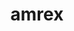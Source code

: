 ---
title: "amrex"
layout: cache
categories: [package, develop-2024-01-28]
meta: {"versions": ["24.01"], "compilers": ["gcc@=11.4.0", "gcc@=9.4.0", "oneapi@=2024.0.0"], "oss": ["ubuntu20.04", "ubuntu22.04"], "platforms": ["linux"], "targets": ["neoverse_v1", "neoverse_v2", "ppc64le", "x86_64_v3"], "stacks": ["e4s", "e4s-neoverse-v2", "e4s-neoverse_v1", "e4s-oneapi", "e4s-power", "e4s-rocm-external", "root"], "num_specs": 19, "num_specs_by_stack": {"e4s-neoverse_v1": 4, "root": 19, "e4s-power": 2, "e4s-rocm-external": 2, "e4s": 5, "e4s-neoverse-v2": 4, "e4s-oneapi": 2}}
spec_details: [{"hash": "4pnbpvllyf42unbrjdlbyeskbka7qpmo", "compiler": "gcc@=11.4.0", "versions": ["24.01"], "os": "ubuntu20.04", "platform": "linux", "target": "neoverse_v1", "variants": ["~amrdata", "build_system=cmake", "build_type=Release", "+cuda", "cuda_arch=90", "dimensions=1,2,3", "~eb", "~fortran", "generator=make", "~hdf5", "~hypre", "~ipo", "+linear_solvers", "+mpi", "~openmp", "~particles", "~petsc", "~pic", "~plotfile_tools", "precision=double", "~rocm", "~shared", "~sundials", "~sycl", "~tiny_profile"], "stacks": ["e4s-neoverse_v1", "root"], "size": "-", "tarball": "https://binaries.spack.io/releases/develop-2024-01-28/build_cache/linux-ubuntu20.04-neoverse_v1/gcc-11.4.0/amrex-24.01/linux-ubuntu20.04-neoverse_v1-gcc-11.4.0-amrex-24.01-4pnbpvllyf42unbrjdlbyeskbka7qpmo.spack"}, {"hash": "so6a4xv6tq5u3pm5v6y6bf2svgrtlhbt", "compiler": "gcc@=11.4.0", "versions": ["24.01"], "os": "ubuntu20.04", "platform": "linux", "target": "neoverse_v1", "variants": ["~amrdata", "build_system=cmake", "build_type=Release", "~cuda", "dimensions=1,2,3", "~eb", "~fortran", "generator=make", "~hdf5", "~hypre", "~ipo", "+linear_solvers", "+mpi", "~openmp", "~particles", "~petsc", "~pic", "~plotfile_tools", "precision=double", "~rocm", "~shared", "~sundials", "~sycl", "~tiny_profile"], "stacks": ["e4s-neoverse_v1", "root"], "size": "-", "tarball": "https://binaries.spack.io/releases/develop-2024-01-28/build_cache/linux-ubuntu20.04-neoverse_v1/gcc-11.4.0/amrex-24.01/linux-ubuntu20.04-neoverse_v1-gcc-11.4.0-amrex-24.01-so6a4xv6tq5u3pm5v6y6bf2svgrtlhbt.spack"}, {"hash": "yfhslsrh4be6djoeqnpg52uuanhx6tee", "compiler": "gcc@=11.4.0", "versions": ["24.01"], "os": "ubuntu20.04", "platform": "linux", "target": "neoverse_v1", "variants": ["~amrdata", "build_system=cmake", "build_type=Release", "+cuda", "cuda_arch=75", "dimensions=1,2,3", "~eb", "~fortran", "generator=make", "~hdf5", "~hypre", "~ipo", "+linear_solvers", "+mpi", "~openmp", "~particles", "~petsc", "~pic", "~plotfile_tools", "precision=double", "~rocm", "~shared", "~sundials", "~sycl", "~tiny_profile"], "stacks": ["e4s-neoverse_v1", "root"], "size": "-", "tarball": "https://binaries.spack.io/releases/develop-2024-01-28/build_cache/linux-ubuntu20.04-neoverse_v1/gcc-11.4.0/amrex-24.01/linux-ubuntu20.04-neoverse_v1-gcc-11.4.0-amrex-24.01-yfhslsrh4be6djoeqnpg52uuanhx6tee.spack"}, {"hash": "ktcsdh6gvvllbxpejyh3yvhfenqtvufz", "compiler": "gcc@=11.4.0", "versions": ["24.01"], "os": "ubuntu20.04", "platform": "linux", "target": "neoverse_v1", "variants": ["~amrdata", "build_system=cmake", "build_type=Release", "+cuda", "cuda_arch=80", "dimensions=1,2,3", "~eb", "~fortran", "generator=make", "~hdf5", "~hypre", "~ipo", "+linear_solvers", "+mpi", "~openmp", "~particles", "~petsc", "~pic", "~plotfile_tools", "precision=double", "~rocm", "~shared", "~sundials", "~sycl", "~tiny_profile"], "stacks": ["e4s-neoverse_v1", "root"], "size": "-", "tarball": "https://binaries.spack.io/releases/develop-2024-01-28/build_cache/linux-ubuntu20.04-neoverse_v1/gcc-11.4.0/amrex-24.01/linux-ubuntu20.04-neoverse_v1-gcc-11.4.0-amrex-24.01-ktcsdh6gvvllbxpejyh3yvhfenqtvufz.spack"}, {"hash": "3faulgwkzmeuxsranjvucrhdcv4p3me4", "compiler": "gcc@=9.4.0", "versions": ["24.01"], "os": "ubuntu20.04", "platform": "linux", "target": "ppc64le", "variants": ["~amrdata", "build_system=cmake", "build_type=Release", "~cuda", "dimensions=1,2,3", "~eb", "~fortran", "generator=make", "~hdf5", "~hypre", "~ipo", "+linear_solvers", "+mpi", "~openmp", "~particles", "~petsc", "~pic", "~plotfile_tools", "precision=double", "~rocm", "~shared", "~sundials", "~sycl", "~tiny_profile"], "stacks": ["root", "e4s-power"], "size": "-", "tarball": "https://binaries.spack.io/releases/develop-2024-01-28/build_cache/linux-ubuntu20.04-ppc64le/gcc-9.4.0/amrex-24.01/linux-ubuntu20.04-ppc64le-gcc-9.4.0-amrex-24.01-3faulgwkzmeuxsranjvucrhdcv4p3me4.spack"}, {"hash": "ofiicjmq6f45syg7756gxirimyj7lsap", "compiler": "gcc@=9.4.0", "versions": ["24.01"], "os": "ubuntu20.04", "platform": "linux", "target": "ppc64le", "variants": ["~amrdata", "build_system=cmake", "build_type=Release", "+cuda", "cuda_arch=70", "dimensions=1,2,3", "~eb", "~fortran", "generator=make", "~hdf5", "~hypre", "~ipo", "+linear_solvers", "+mpi", "~openmp", "~particles", "~petsc", "~pic", "~plotfile_tools", "precision=double", "~rocm", "~shared", "~sundials", "~sycl", "~tiny_profile"], "stacks": ["root", "e4s-power"], "size": "-", "tarball": "https://binaries.spack.io/releases/develop-2024-01-28/build_cache/linux-ubuntu20.04-ppc64le/gcc-9.4.0/amrex-24.01/linux-ubuntu20.04-ppc64le-gcc-9.4.0-amrex-24.01-ofiicjmq6f45syg7756gxirimyj7lsap.spack"}, {"hash": "fxwviou3fqucmxpbk3cyxapqxlh2g7ay", "compiler": "gcc@=11.4.0", "versions": ["24.01"], "os": "ubuntu20.04", "platform": "linux", "target": "x86_64_v3", "variants": ["amdgpu_target=gfx90a", "~amrdata", "build_system=cmake", "build_type=Release", "~cuda", "dimensions=1,2,3", "~eb", "~fortran", "generator=make", "~hdf5", "~hypre", "~ipo", "+linear_solvers", "+mpi", "~openmp", "~particles", "~petsc", "~pic", "~plotfile_tools", "precision=double", "+rocm", "~shared", "~sundials", "~sycl", "~tiny_profile"], "stacks": ["e4s-rocm-external", "root"], "size": "-", "tarball": "https://binaries.spack.io/releases/develop-2024-01-28/build_cache/linux-ubuntu20.04-x86_64_v3/gcc-11.4.0/amrex-24.01/linux-ubuntu20.04-x86_64_v3-gcc-11.4.0-amrex-24.01-fxwviou3fqucmxpbk3cyxapqxlh2g7ay.spack"}, {"hash": "wsfif73ca5k3eucfqgbixusjjw3mwrjz", "compiler": "gcc@=11.4.0", "versions": ["24.01"], "os": "ubuntu20.04", "platform": "linux", "target": "x86_64_v3", "variants": ["amdgpu_target=gfx90a", "~amrdata", "build_system=cmake", "build_type=Release", "~cuda", "dimensions=1,2,3", "~eb", "~fortran", "generator=make", "~hdf5", "~hypre", "~ipo", "+linear_solvers", "+mpi", "~openmp", "~particles", "~petsc", "~pic", "~plotfile_tools", "precision=double", "+rocm", "~shared", "~sundials", "~sycl", "~tiny_profile"], "stacks": ["root", "e4s"], "size": "-", "tarball": "https://binaries.spack.io/releases/develop-2024-01-28/build_cache/linux-ubuntu20.04-x86_64_v3/gcc-11.4.0/amrex-24.01/linux-ubuntu20.04-x86_64_v3-gcc-11.4.0-amrex-24.01-wsfif73ca5k3eucfqgbixusjjw3mwrjz.spack"}, {"hash": "m6mbnby5thy322zyzpnupy22i2gosgyp", "compiler": "gcc@=11.4.0", "versions": ["24.01"], "os": "ubuntu20.04", "platform": "linux", "target": "x86_64_v3", "variants": ["~amrdata", "build_system=cmake", "build_type=Release", "~cuda", "dimensions=1,2,3", "~eb", "~fortran", "generator=make", "~hdf5", "~hypre", "~ipo", "+linear_solvers", "+mpi", "~openmp", "~particles", "~petsc", "~pic", "~plotfile_tools", "precision=double", "~rocm", "~shared", "~sundials", "~sycl", "~tiny_profile"], "stacks": ["root", "e4s"], "size": "-", "tarball": "https://binaries.spack.io/releases/develop-2024-01-28/build_cache/linux-ubuntu20.04-x86_64_v3/gcc-11.4.0/amrex-24.01/linux-ubuntu20.04-x86_64_v3-gcc-11.4.0-amrex-24.01-m6mbnby5thy322zyzpnupy22i2gosgyp.spack"}, {"hash": "z4mf2mkc55ta3u47x2uh6mp3iloupv4k", "compiler": "gcc@=11.4.0", "versions": ["24.01"], "os": "ubuntu20.04", "platform": "linux", "target": "x86_64_v3", "variants": ["amdgpu_target=gfx908", "~amrdata", "build_system=cmake", "build_type=Release", "~cuda", "dimensions=1,2,3", "~eb", "~fortran", "generator=make", "~hdf5", "~hypre", "~ipo", "+linear_solvers", "+mpi", "~openmp", "~particles", "~petsc", "~pic", "~plotfile_tools", "precision=double", "+rocm", "~shared", "~sundials", "~sycl", "~tiny_profile"], "stacks": ["root", "e4s"], "size": "-", "tarball": "https://binaries.spack.io/releases/develop-2024-01-28/build_cache/linux-ubuntu20.04-x86_64_v3/gcc-11.4.0/amrex-24.01/linux-ubuntu20.04-x86_64_v3-gcc-11.4.0-amrex-24.01-z4mf2mkc55ta3u47x2uh6mp3iloupv4k.spack"}, {"hash": "yxkakeg2ohglz3h5zm5qjrunbqsupbla", "compiler": "gcc@=11.4.0", "versions": ["24.01"], "os": "ubuntu20.04", "platform": "linux", "target": "x86_64_v3", "variants": ["~amrdata", "build_system=cmake", "build_type=Release", "+cuda", "cuda_arch=90", "dimensions=1,2,3", "~eb", "~fortran", "generator=make", "~hdf5", "~hypre", "~ipo", "+linear_solvers", "+mpi", "~openmp", "~particles", "~petsc", "~pic", "~plotfile_tools", "precision=double", "~rocm", "~shared", "~sundials", "~sycl", "~tiny_profile"], "stacks": ["root", "e4s"], "size": "-", "tarball": "https://binaries.spack.io/releases/develop-2024-01-28/build_cache/linux-ubuntu20.04-x86_64_v3/gcc-11.4.0/amrex-24.01/linux-ubuntu20.04-x86_64_v3-gcc-11.4.0-amrex-24.01-yxkakeg2ohglz3h5zm5qjrunbqsupbla.spack"}, {"hash": "u3ro54giubw27o52kd3752lamhhrmhvu", "compiler": "gcc@=11.4.0", "versions": ["24.01"], "os": "ubuntu20.04", "platform": "linux", "target": "x86_64_v3", "variants": ["amdgpu_target=gfx908", "~amrdata", "build_system=cmake", "build_type=Release", "~cuda", "dimensions=1,2,3", "~eb", "~fortran", "generator=make", "~hdf5", "~hypre", "~ipo", "+linear_solvers", "+mpi", "~openmp", "~particles", "~petsc", "~pic", "~plotfile_tools", "precision=double", "+rocm", "~shared", "~sundials", "~sycl", "~tiny_profile"], "stacks": ["e4s-rocm-external", "root"], "size": "-", "tarball": "https://binaries.spack.io/releases/develop-2024-01-28/build_cache/linux-ubuntu20.04-x86_64_v3/gcc-11.4.0/amrex-24.01/linux-ubuntu20.04-x86_64_v3-gcc-11.4.0-amrex-24.01-u3ro54giubw27o52kd3752lamhhrmhvu.spack"}, {"hash": "joi6znqtb3zuvlo25zwz3xituogjjyer", "compiler": "gcc@=11.4.0", "versions": ["24.01"], "os": "ubuntu20.04", "platform": "linux", "target": "x86_64_v3", "variants": ["~amrdata", "build_system=cmake", "build_type=Release", "+cuda", "cuda_arch=80", "dimensions=1,2,3", "~eb", "~fortran", "generator=make", "~hdf5", "~hypre", "~ipo", "+linear_solvers", "+mpi", "~openmp", "~particles", "~petsc", "~pic", "~plotfile_tools", "precision=double", "~rocm", "~shared", "~sundials", "~sycl", "~tiny_profile"], "stacks": ["root", "e4s"], "size": "-", "tarball": "https://binaries.spack.io/releases/develop-2024-01-28/build_cache/linux-ubuntu20.04-x86_64_v3/gcc-11.4.0/amrex-24.01/linux-ubuntu20.04-x86_64_v3-gcc-11.4.0-amrex-24.01-joi6znqtb3zuvlo25zwz3xituogjjyer.spack"}, {"hash": "6orjnjjhktnivrzqrdyk6mdjb33ocelh", "compiler": "gcc@=11.4.0", "versions": ["24.01"], "os": "ubuntu22.04", "platform": "linux", "target": "neoverse_v2", "variants": ["~amrdata", "build_system=cmake", "build_type=Release", "+cuda", "cuda_arch=90", "dimensions=1,2,3", "~eb", "~fortran", "generator=make", "~hdf5", "~hypre", "~ipo", "+linear_solvers", "+mpi", "~openmp", "~particles", "~petsc", "~pic", "~plotfile_tools", "precision=double", "~rocm", "~shared", "~sundials", "~sycl", "~tiny_profile"], "stacks": ["root", "e4s-neoverse-v2"], "size": "-", "tarball": "https://binaries.spack.io/releases/develop-2024-01-28/build_cache/linux-ubuntu22.04-neoverse_v2/gcc-11.4.0/amrex-24.01/linux-ubuntu22.04-neoverse_v2-gcc-11.4.0-amrex-24.01-6orjnjjhktnivrzqrdyk6mdjb33ocelh.spack"}, {"hash": "dcgd4tvsxeupzgre45bcprcppufi2kow", "compiler": "gcc@=11.4.0", "versions": ["24.01"], "os": "ubuntu22.04", "platform": "linux", "target": "neoverse_v2", "variants": ["~amrdata", "build_system=cmake", "build_type=Release", "+cuda", "cuda_arch=75", "dimensions=1,2,3", "~eb", "~fortran", "generator=make", "~hdf5", "~hypre", "~ipo", "+linear_solvers", "+mpi", "~openmp", "~particles", "~petsc", "~pic", "~plotfile_tools", "precision=double", "~rocm", "~shared", "~sundials", "~sycl", "~tiny_profile"], "stacks": ["root", "e4s-neoverse-v2"], "size": "-", "tarball": "https://binaries.spack.io/releases/develop-2024-01-28/build_cache/linux-ubuntu22.04-neoverse_v2/gcc-11.4.0/amrex-24.01/linux-ubuntu22.04-neoverse_v2-gcc-11.4.0-amrex-24.01-dcgd4tvsxeupzgre45bcprcppufi2kow.spack"}, {"hash": "msxrq3yi6xh7mliaozjm3oocekowewu3", "compiler": "gcc@=11.4.0", "versions": ["24.01"], "os": "ubuntu22.04", "platform": "linux", "target": "neoverse_v2", "variants": ["~amrdata", "build_system=cmake", "build_type=Release", "+cuda", "cuda_arch=80", "dimensions=1,2,3", "~eb", "~fortran", "generator=make", "~hdf5", "~hypre", "~ipo", "+linear_solvers", "+mpi", "~openmp", "~particles", "~petsc", "~pic", "~plotfile_tools", "precision=double", "~rocm", "~shared", "~sundials", "~sycl", "~tiny_profile"], "stacks": ["root", "e4s-neoverse-v2"], "size": "-", "tarball": "https://binaries.spack.io/releases/develop-2024-01-28/build_cache/linux-ubuntu22.04-neoverse_v2/gcc-11.4.0/amrex-24.01/linux-ubuntu22.04-neoverse_v2-gcc-11.4.0-amrex-24.01-msxrq3yi6xh7mliaozjm3oocekowewu3.spack"}, {"hash": "5p6zct5dz7looiiktabzkm3vjx6ve4qg", "compiler": "gcc@=11.4.0", "versions": ["24.01"], "os": "ubuntu22.04", "platform": "linux", "target": "neoverse_v2", "variants": ["~amrdata", "build_system=cmake", "build_type=Release", "~cuda", "dimensions=1,2,3", "~eb", "~fortran", "generator=make", "~hdf5", "~hypre", "~ipo", "+linear_solvers", "+mpi", "~openmp", "~particles", "~petsc", "~pic", "~plotfile_tools", "precision=double", "~rocm", "~shared", "~sundials", "~sycl", "~tiny_profile"], "stacks": ["root", "e4s-neoverse-v2"], "size": "-", "tarball": "https://binaries.spack.io/releases/develop-2024-01-28/build_cache/linux-ubuntu22.04-neoverse_v2/gcc-11.4.0/amrex-24.01/linux-ubuntu22.04-neoverse_v2-gcc-11.4.0-amrex-24.01-5p6zct5dz7looiiktabzkm3vjx6ve4qg.spack"}, {"hash": "xu4dvtfjvii6lt6dsnmy4j4mxagbnydx", "compiler": "oneapi@=2024.0.0", "versions": ["24.01"], "os": "ubuntu22.04", "platform": "linux", "target": "x86_64_v3", "variants": ["~amrdata", "build_system=cmake", "build_type=Release", "~cuda", "dimensions=1,2,3", "~eb", "~fortran", "generator=make", "~hdf5", "~hypre", "~ipo", "+linear_solvers", "+mpi", "~openmp", "~particles", "~petsc", "~pic", "~plotfile_tools", "precision=double", "~rocm", "~shared", "~sundials", "+sycl", "~tiny_profile"], "stacks": ["e4s-oneapi", "root"], "size": "-", "tarball": "https://binaries.spack.io/releases/develop-2024-01-28/build_cache/linux-ubuntu22.04-x86_64_v3/oneapi-2024.0.0/amrex-24.01/linux-ubuntu22.04-x86_64_v3-oneapi-2024.0.0-amrex-24.01-xu4dvtfjvii6lt6dsnmy4j4mxagbnydx.spack"}, {"hash": "dgnn3fbxckvwpbkye772fgltdiwmbp4g", "compiler": "oneapi@=2024.0.0", "versions": ["24.01"], "os": "ubuntu22.04", "platform": "linux", "target": "x86_64_v3", "variants": ["~amrdata", "build_system=cmake", "build_type=Release", "~cuda", "dimensions=1,2,3", "~eb", "~fortran", "generator=make", "~hdf5", "~hypre", "~ipo", "+linear_solvers", "+mpi", "~openmp", "~particles", "~petsc", "~pic", "~plotfile_tools", "precision=double", "~rocm", "~shared", "~sundials", "~sycl", "~tiny_profile"], "stacks": ["e4s-oneapi", "root"], "size": "-", "tarball": "https://binaries.spack.io/releases/develop-2024-01-28/build_cache/linux-ubuntu22.04-x86_64_v3/oneapi-2024.0.0/amrex-24.01/linux-ubuntu22.04-x86_64_v3-oneapi-2024.0.0-amrex-24.01-dgnn3fbxckvwpbkye772fgltdiwmbp4g.spack"}]
---